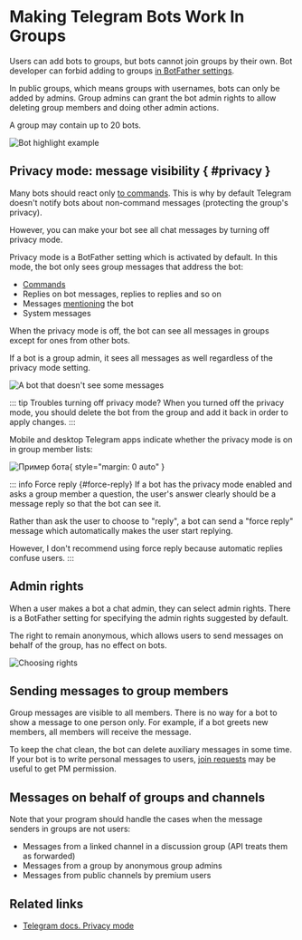 # Making Telegram Bots Work In Groups

Users can add bots to groups, but bots cannot join groups by their own. Bot developer can forbid adding to groups 
[in BotFather settings](../dev/botfather).

In public groups, which means groups with usernames, bots can only be added by admins. 
Group admins can grant the bot admin rights to allow deleting group members and doing other admin actions.

A group may contain up to 20 bots.

![Bot highlight example](/pictures/ru/highlighter.png)

## Privacy mode: message visibility { #privacy }

Many bots should react only [to commands](../messages/commands.md).
This is why by default Telegram doesn't notify bots about non-command messages (protecting the group's privacy).

However, you can make your bot see all chat messages by turning off privacy mode.

Privacy mode is a BotFather setting which is activated by default. In this mode, the bot only sees group messages that
address the bot:
- [Commands](../messages/commands)
- Replies on bot messages, replies to replies and so on
- Messages [mentioning](../messages/markup#упоминание-пользователя) the bot
- System messages

When the privacy mode is off, the bot can see all messages in groups except for ones from other bots.

If a bot is a group admin, it sees all messages as well regardless of the privacy mode setting.

![A bot that doesn't see some messages](/pictures/ru/friedrich.png)

::: tip Troubles turning off privacy mode?
When you turned off the privacy mode, you should delete the bot from the group and add it back 
in order to apply changes.
:::

Mobile and desktop Telegram apps indicate whether the privacy mode is on in group member lists:

![Пример бота](/pictures/ru/privacy.png){ style="margin: 0 auto" }

::: info Force reply {#force-reply}
If a bot has the privacy mode enabled and asks a group member a question, the user's answer clearly
should be a message reply so that the bot can see it.

Rather than ask the user to choose to "reply", a bot can send a "force reply" message which automatically makes
the user start replying.

However, I don't recommend using force reply because automatic replies confuse users.
:::

## Admin rights

When a user makes a bot a chat admin, they can select admin rights. There is a BotFather setting for specifying 
the admin rights suggested by default.

The right to remain anonymous, which allows users to send messages on behalf of the group, has no effect on bots.

![Choosing rights](/pictures/ru/admin-rights.png)

## Sending messages to group members

Group messages are visible to all members. There is no way for a bot to show a message to one person only.
For example, if a bot greets new members, all members will receive the message.

To keep the chat clean, the bot can delete auxiliary messages in some time. If your bot is to write personal messages 
to users, [join requests](../interaction/join-requests) may be useful to get PM permission.

## Messages on behalf of groups and channels

Note that your program should handle the cases when the message senders in groups are not users:

- Messages from a linked channel in a discussion group (API treats them as forwarded)
- Messages from a group by anonymous group admins
- Messages from public channels by premium users

## Related links

- [Telegram docs. Privacy mode](https://core.telegram.org/bots/features#privacy-mode)
